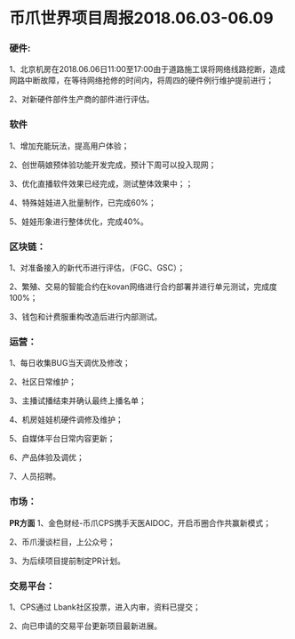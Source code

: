 # 币爪世界项目周报2018.06.03-06.09
### 硬件:
1、北京机房在2018.06.06日11:00至17:00由于道路施工误将网络线路挖断，造成网路中断故障，在等待网络抢修的时间内，将周四的硬件例行维护提前进行；

2、对新硬件部件生产商的部件进行评估。

### 软件
1、增加充能玩法，提高用户体验；

2、创世萌娘预体验功能开发完成，预计下周可以投入现网；

3、优化直播软件效果已经完成，测试整体效果中；；

4、特殊娃娃进入批量制作，已完成60%；

5、娃娃形象进行整体优化，完成40%。

### 区块链： 
1、对准备接入的新代币进行评估，（FGC、GSC）； 

2、繁殖、交易的智能合约在kovan网络进行合约部署并进行单元测试，完成度100%；

3、钱包和计费服重构改造后进行内部测试。

### 运营：
1、每日收集BUG当天调优及修改；

2、社区日常维护；

3、主播试播结束并确认最终上播名单；

4、机房娃娃机硬件调修及维护；

5、自媒体平台日常内容更新；

6、产品体验及调优；

7、人员招聘。

### 市场：
**PR方面**
1、金色财经-币爪CPS携手天医AIDOC，开启币圈合作共赢新模式；

2、币爪漫谈栏目，上公众号；

3、为后续项目提前制定PR计划。

### 交易平台： 
1、CPS通过 Lbank社区投票，进入内审，资料已提交；

2、向已申请的交易平台更新项目最新进展。
